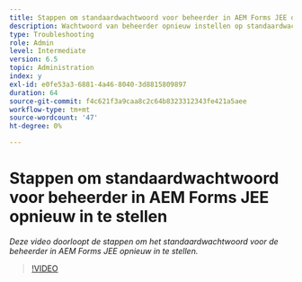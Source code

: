```yaml
---
title: Stappen om standaardwachtwoord voor beheerder in AEM Forms JEE opnieuw in te stellen
description: Wachtwoord van beheerder opnieuw instellen op standaardwachtwoord
type: Troubleshooting
role: Admin
level: Intermediate
version: 6.5
topic: Administration
index: y
exl-id: e0fe53a3-6881-4a46-8040-3d8815809897
duration: 64
source-git-commit: f4c621f3a9caa8c2c64b8323312343fe421a5aee
workflow-type: tm+mt
source-wordcount: '47'
ht-degree: 0%

---
```


# Stappen om standaardwachtwoord voor beheerder in AEM Forms JEE opnieuw in te stellen

*Deze video doorloopt de stappen om het standaardwachtwoord voor de beheerder in AEM Forms JEE opnieuw in te stellen.*

>[!VIDEO](https://video.tv.adobe.com/v/335541?quality=12&learn=on)
